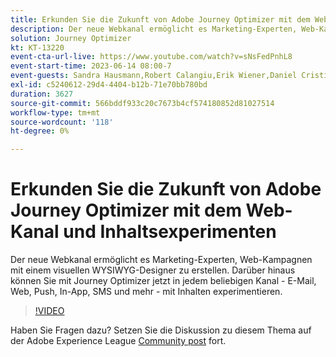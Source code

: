 ```yaml
---
title: Erkunden Sie die Zukunft von Adobe Journey Optimizer mit dem Web-Kanal und Inhaltsexperimenten
description: Der neue Webkanal ermöglicht es Marketing-Experten, Web-Kampagnen mit einem visuellen WYSIWYG-Designer zu erstellen. Darüber hinaus können Sie mit Journey Optimizer jetzt in jedem beliebigen Kanal - E-Mail, Web, Push, In-App, SMS und mehr - mit Inhalten experimentieren.
solution: Journey Optimizer
kt: KT-13220
event-cta-url-live: https://www.youtube.com/watch?v=sNsFedPnhL8
event-start-time: 2023-06-14 08:00-7
event-guests: Sandra Hausmann,Robert Calangiu,Erik Wiener,Daniel Cristian Popescu
exl-id: c5240612-29d4-4404-b12b-71e70bb780bd
duration: 3627
source-git-commit: 566bddf933c20c7673b4cf574180852d81027514
workflow-type: tm+mt
source-wordcount: '118'
ht-degree: 0%

---
```


# Erkunden Sie die Zukunft von Adobe Journey Optimizer mit dem Web-Kanal und Inhaltsexperimenten

Der neue Webkanal ermöglicht es Marketing-Experten, Web-Kampagnen mit einem visuellen WYSIWYG-Designer zu erstellen. Darüber hinaus können Sie mit Journey Optimizer jetzt in jedem beliebigen Kanal - E-Mail, Web, Push, In-App, SMS und mehr - mit Inhalten experimentieren.

>[!VIDEO](https://video.tv.adobe.com/v/3420129/?learn=on)

Haben Sie Fragen dazu? Setzen Sie die Diskussion zu diesem Thema auf der Adobe Experience League [Community post](https://experienceleaguecommunities.adobe.com/t5/journey-optimizer-discussions/experience-league-live-post-session-discussion-explore-the/m-p/599366#M121) fort.
